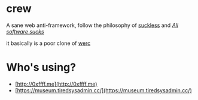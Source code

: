 # crew

A sane web anti-framework, follow the philosophy of [suckless](http://suckless.org) and <i>[All software sucks](http://harmful.cat-v.org/software/)</i>

it basically is a poor clone of [werc](http://werc.cat-v.org/)


Who's using?
================

- [http://0xffff.me](http://0xffff.me)
- [https://museum.tiredsysadmin.cc/](https://museum.tiredsysadmin.cc/)
